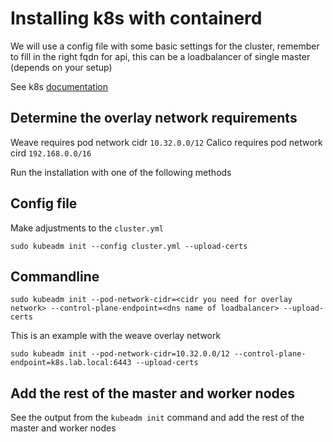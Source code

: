 # Installing k8s with containerd
We will use a config file with some basic settings for the cluster, remember to fill in the right
fqdn for api, this can be a loadbalancer of single master (depends on your setup)

See k8s [documentation](https://kubernetes.io/docs/setup/production-environment/tools/kubeadm/create-cluster-kubeadm/#initializing-your-control-plane-node)


## Determine the overlay network requirements
Weave requires pod network cidr ```10.32.0.0/12```
Calico requires pod network cird ```192.168.0.0/16```


Run the installation with one of the following methods


## Config file
Make adjustments to the ```cluster.yml```
```
sudo kubeadm init --config cluster.yml --upload-certs
```

## Commandline

```
sudo kubeadm init --pod-network-cidr=<cidr you need for overlay network> --control-plane-endpoint=<dns name of loadbalancer> --upload-certs
```

This is an example with the weave overlay network
```
sudo kubeadm init --pod-network-cidr=10.32.0.0/12 --control-plane-endpoint=k8s.lab.local:6443 --upload-certs
```

## Add the rest of the master and worker nodes
See the output from the ```kubeadm init``` command and add the rest of the master and worker nodes
